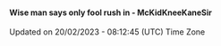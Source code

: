 #### Wise man says only fool rush in - McKidKneeKaneSir
Updated on 20/02/2023 - 08:12:45 (UTC) Time Zone
